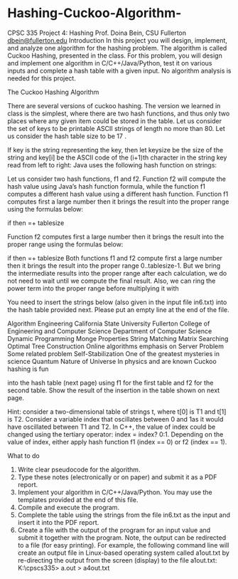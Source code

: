 # Hashing-Cuckoo-Algorithm-

CPSC 335 Project 4: Hashing
Prof. Doina Bein, CSU Fullerton
dbein@fullerton.edu
Introduction
In this project you will design, implement, and analyze one algorithm for the hashing problem. The algorithm is called Cuckoo Hashing, presented in the class.
For this problem, you will design and implement one algorithm in C/C++/Java/Python, test it on various inputs and complete a hash table with a given input. No algorithm analysis is needed for this project.

The Cuckoo Hashing Algorithm 

There are several versions of cuckoo hashing. The version we learned in class is the simplest, where there are two hash functions, and thus only two places where any given item could be stored in the table. Let us consider the set of keys to be printable ASCII strings of length no more than 80. Let us consider the hash table size to be 17 .

If key is the string representing the key, then let keysize be the size of the string and key[i] be the ASCII code of the (i+1)th character in the string key read from left to right: 
Java uses the following hash function on strings:
 

Let us consider two hash functions, f1 and f2. Function f2 will compute the hash value using Java’s hash function formula, while the function f1 computes a different hash value using a different hash function. Function f1 computes first a large number then it brings the result into the proper range using the formulas below:


if then =+ tablesize
 
Function f2 computes first a large number then it brings the result into the proper range using the formulas below:



if then =+ tablesize
Both functions  f1 and f2 compute first a large number then it brings the result into the proper range 0..tablesize-1. But we bring the intermediate results into the proper range after each calculation, we do not need to wait until we compute the final result. Also, we can ring the power term into the proper range before multiplying it with 

You need to insert the strings  below (also given in the input file in6.txt) into the hash table provided next. Please put an empty line at the end of the file.

Algorithm Engineering
California State University
Fullerton
College of Engineering
and Computer Science
Department of Computer
Science
Dynamic Programming
Monge Properties
String Matching
Matrix Searching
Optimal Tree Construction
Online algorithms
emphasis on
Server Problem
Some related problem
Self-Stabilization
One of the greatest
mysteries in science
Quantum Nature of Universe
In physics and
are known
Cuckoo hashing is fun

into the hash table (next page) using f1 for the first table and f2 for the second table. Show the result of the insertion in the table shown on next page.

Hint: consider a two-dimensional table of strings t, where t[0] is T1 and t[1] is T2. Consider a variable index that oscillates between 0 and 1as it would have oscillated between T1 and T2. In C++, the value of index could be changed using the tertiary operator: index = index? 0:1. Depending on the value of index, either apply hash function f1 (index == 0) or f2 (index == 1).
 
What to do
1. Write clear pseudocode for the algorithm.
2. Type these notes (electronically or on paper) and submit it as a PDF report.
3. Implement your algorithm in C/C++/Java/Python.  You may use the templates provided at the end of this file.
4. Compile and execute the program. 
5. Complete the table using the strings from the file in6.txt as the input and insert it into the PDF report.
6. Create a file with the output of the program for an input value and submit it together with the program. Note, the output can be redirected to a file (for easy printing). For example, the following command line will create an output file in Linux-based operating system called a1out.txt by re-directing the output from the screen (display) to the file a1out.txt:
K:\cpscs335> a.out > a4out.txt
